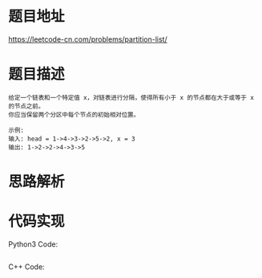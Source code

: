 # **题目地址**
https://leetcode-cn.com/problems/partition-list/
# **题目描述**
```
给定一个链表和一个特定值 x，对链表进行分隔，使得所有小于 x 的节点都在大于或等于 x 的节点之前。
你应当保留两个分区中每个节点的初始相对位置。

示例:
输入: head = 1->4->3->2->5->2, x = 3
输出: 1->2->2->4->3->5
```
# **思路解析**
# **代码实现**
Python3 Code:
```

```
C++ Code:
```

```
